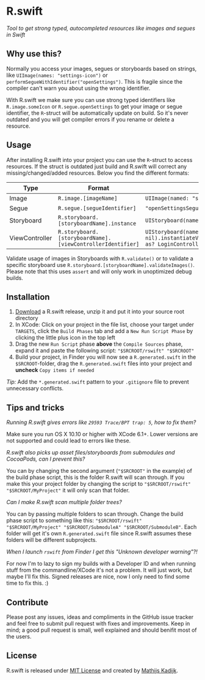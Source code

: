 # R.swift
_Tool to get strong typed, autocompleted resources like images and segues in Swift_

## Why use this?

Normally you access your images, segues or storyboards based on strings, like `UIImage(names: "settings-icon")` or `performSegueWithIdentifier("openSettings")`. This is fragile since the compiler can't warn you about using the wrong identifier.

With R.swift we make sure you can use strong typed identifiers like `R.image.someIcon` or `R.segue.openSettings` to get your image or segue identifier, the `R`-struct will be automatically update on build. So it's never outdated and you will get compiler errors if you rename or delete a resource.

## Usage

After installing R.swift into your project you can use the `R`-struct to access resources. If the struct is outdated just build and R.swift will correct any missing/changed/added resources. Below you find the different formats:

Type           | Format                                                     | Without R.swift                           | With R.swift
---------------|------------------------------------------------------------|-------------------------------------------|-----------------------------
Image          | `R.image.[imageName]`                                      | `UIImage(named: "settings-icon")`         | `R.image.settingsIcon`
Segue          | `R.segue.[segueIdentifier]`                                | `"openSettingsSegue"`                     | `R.segue.openSettingsSegue`
Storyboard     | `R.storyboard.[storyboardName].instance`                   | `UIStoryboard(name: "Main", bundle: nil)` | `R.storyboard.main.instance`
ViewController | `R.storyboard.[storyboardName].[viewControllerIdentifier]` | `UIStoryboard(name: "Main", bundle: nil).instantiateViewControllerWithIdentifier("LoginController") as? LoginController` | `R.storyboard.main.loginController`

Validate usage of images in Storyboards with `R.validate()` or to validate a specific storyboard use `R.storyboard.[storyboardName].validateImages()`. Please note that this uses `assert` and will only work in unoptimized debug builds.

## Installation

1. [Download](https://github.com/mac-cain13/R.swift/releases) a R.swift release, unzip it and put it into your source root directory
2. In XCode: Click on your project in the file list, choose your target under `TARGETS`, click the `Build Phases` tab and add a `New Run Script Phase` by clicking the little plus icon in the top left
3. Drag the new `Run Script` phase **above** the `Compile Sources` phase, expand it and paste the following script: `"$SRCROOT/rswift" "$SRCROOT"`
4. Build your project, in Finder you will now see a `R.generated.swift` in the `$SRCROOT`-folder, drag the `R.generated.swift` files into your project and **uncheck** `Copy items if needed`

_Tip:_ Add the `*.generated.swift` pattern to your `.gitignore` file to prevent unnecessary conflicts.

## Tips and tricks

*Running R.swift gives errors like `29593 Trace/BPT trap: 5`, how to fix them?*

Make sure you run OS X 10.10 or higher with XCode 6.1+. Lower versions are not supported and could lead to errors like these.

*R.swift also picks up asset files/storyboards from submodules and CocoaPods, can I prevent this?*

You can by changing the second argument (`"$SRCROOT"` in the example) of the build phase script, this is the folder R.swift will scan through. If you make this your project folder by changing the script to `"$SRCROOT/rswift" "$SRCROOT/MyProject"` it will only scan that folder.

*Can I make R.swift scan multiple folder trees?*

You can by passing multiple folders to scan through. Change the build phase script to something like this: `"$SRCROOT/rswift" "$SRCROOT/MyProject" "$SRCROOT/SubmoduleA" "$SRCROOT/SubmoduleB"`. Each folder will get it's own `R.generated.swift` file since R.swift assumes these folders will be different subprojects.

*When I launch `rswift` from Finder I get this "Unknown developer warning"?!*

For now I'm to lazy to sign my builds with a Developer ID and when running stuff from the commandline/XCode it's not a problem. It will just work, but maybe I'll fix this. Signed releases are nice, now I only need to find some time to fix this. :)

## Contribute

Please post any issues, ideas and compliments in the GitHub issue tracker and feel free to submit pull request with fixes and improvements. Keep in mind; a good pull request is small, well explained and should benifit most of the users.

## License

R.swift is released under [MIT License](License) and created by [Mathijs Kadijk](https://github.com/mac-cain13).
